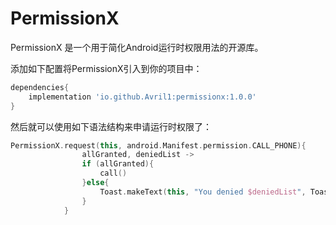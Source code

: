 # PermissionX

PermissionX 是一个用于简化Android运行时权限用法的开源库。

添加如下配置将PermissionX引入到你的项目中：
```groovy
dependencies{
    implementation 'io.github.Avril1:permissionx:1.0.0'
}
```
然后就可以使用如下语法结构来申请运行时权限了：
```kotlin
PermissionX.request(this, android.Manifest.permission.CALL_PHONE){
                allGranted, deniedList ->
                if (allGranted){
                    call()
                }else{
                    Toast.makeText(this, "You denied $deniedList", Toast.LENGTH_SHORT).show()
                }
            }
```